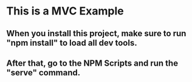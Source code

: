 # This is a MVC Example

## When you install this project, make sure to run "npm install" to load all dev tools.
## After that, go to the NPM Scripts and run the "serve" command.